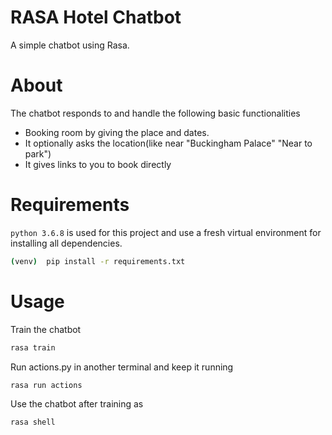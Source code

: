 # RASA Hotel Chatbot
A simple chatbot using Rasa.

# About
The chatbot responds to and handle the following basic functionalities
- Booking room by giving the place and dates.
- It optionally asks the location(like near "Buckingham Palace" "Near to park")
- It gives links to you to book directly

# Requirements
`python 3.6.8` is used for this project and use a fresh virtual environment for installing all dependencies.
```bash
(venv)  pip install -r requirements.txt
```

# Usage
Train the chatbot
```bash
rasa train
```
Run actions.py in another terminal and keep it running
```bash
rasa run actions
```
Use the chatbot after training as
```bash
rasa shell
```

